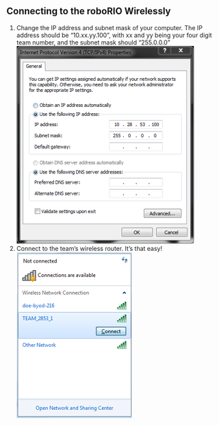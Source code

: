 ## Connecting to the roboRIO Wirelessly
1. Change the IP address and subnet mask of your computer. The IP address should be “10.xx.yy.100”, with xx and yy being your four digit team number, and the subnet mask should “255.0.0.0” <br />
![](./shot4.png)
2. Connect to the team’s wireless router. It’s that easy! <br />
![](./shot5.png)

